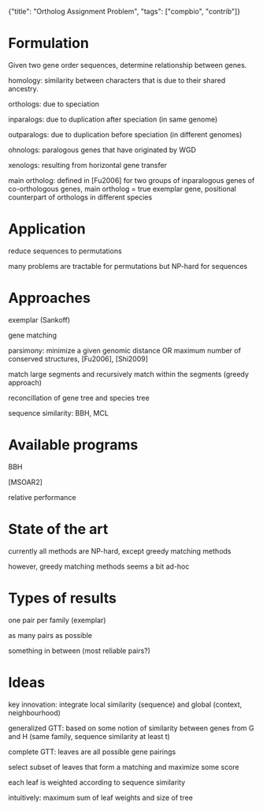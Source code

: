 {"title": "Ortholog Assignment Problem", "tags": ["compbio", "contrib"]}

# Formulation
Given two gene order sequences, determine relationship between genes.

homology: similarity between characters that is due to their shared ancestry.

orthologs: due to speciation

inparalogs: due to duplication after speciation (in same genome)

outparalogs: due to duplication before speciation (in different genomes)

ohnologs: paralogous genes that have originated by WGD

xenologs: resulting from horizontal gene transfer

main ortholog: defined in [Fu2006] for two groups of inparalogous genes of
co-orthologous genes, main ortholog = true exemplar gene, positional counterpart
of orthologs in different species

# Application
reduce sequences to permutations

many problems are tractable for permutations but NP-hard for sequences

# Approaches
exemplar (Sankoff)

gene matching

parsimony: minimize a given genomic distance OR maximum number of conserved
structures, [Fu2006], [Shi2009]

match large segments and recursively match within the segments (greedy approach)

reconcillation of gene tree and species tree

sequence similarity: BBH, MCL

# Available programs
BBH

[MSOAR2]

relative performance

# State of the art
currently all methods are NP-hard, except greedy matching methods

however, greedy matching methods seems a bit ad-hoc

# Types of results
one pair per family (exemplar)

as many pairs as possible

something in between (most reliable pairs?)

# Ideas
key innovation: integrate local similarity (sequence) and global (context, neighbourhood)

generalized GTT: based on some notion of similarity between genes from G and H (same family, sequence similarity at least t)

complete GTT: leaves are all possible gene pairings

select subset of leaves that form a matching and maximize some score

each leaf is weighted according to sequence similarity

intuitively: maximum sum of leaf weights and size of tree

